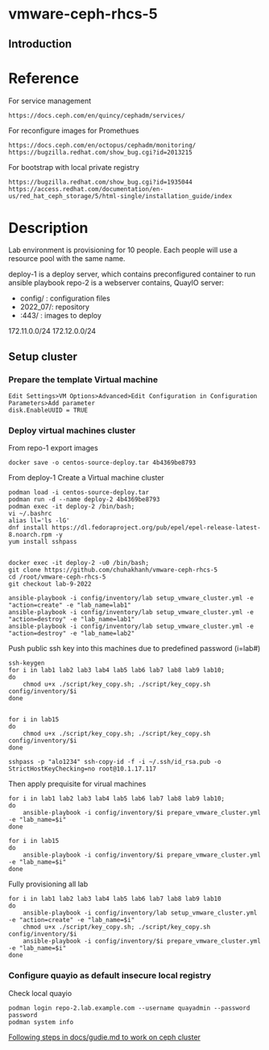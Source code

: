 # vmware-ceph-rhcs-5



## Introduction

# Reference

For service management

    https://docs.ceph.com/en/quincy/cephadm/services/

For reconfigure images for Promethues
    
    https://docs.ceph.com/en/octopus/cephadm/monitoring/
    https://bugzilla.redhat.com/show_bug.cgi?id=2013215

For bootstrap with local private registry
    
    https://bugzilla.redhat.com/show_bug.cgi?id=1935044
    https://access.redhat.com/documentation/en-us/red_hat_ceph_storage/5/html-single/installation_guide/index
# Description

Lab environment is provisioning for 10 people. Each people will use a resource pool with the same name. 

deploy-1 is a deploy server, which contains preconfigured container to run ansible playbook
repo-2 is a webserver contains, QuayIO server:
- config/ : configuration files
- 2022_07/<repo ID>: repository 
- :443/ : images to deploy

172.11.0.0/24
172.12.0.0/24

## Setup cluster

### Prepare the template Virtual machine

    Edit Settings>VM Options>Advanced>Edit Configuration in Configuration Parameters>Add parameter
    disk.EnableUUID = TRUE
          
### Deploy virtual machines cluster

From repo-1 export images

    docker save -o centos-source-deploy.tar 4b4369be8793

From deploy-1 
Create a Virtual machine cluster 

    podman load -i centos-source-deploy.tar
    podman run -d --name deploy-2 4b4369be8793
    podman exec -it deploy-2 /bin/bash; 
    vi ~/.bashrc 
    alias ll='ls -lG'
    dnf install https://dl.fedoraproject.org/pub/epel/epel-release-latest-8.noarch.rpm -y
    yum install sshpass

    
    docker exec -it deploy-2 -u0 /bin/bash;
    git clone https://github.com/chuhakhanh/vmware-ceph-rhcs-5
    cd /root/vmware-ceph-rhcs-5
    git checkout lab-9-2022

    ansible-playbook -i config/inventory/lab setup_vmware_cluster.yml -e "action=create" -e "lab_name=lab1"
    ansible-playbook -i config/inventory/lab setup_vmware_cluster.yml -e "action=destroy" -e "lab_name=lab1"
    ansible-playbook -i config/inventory/lab setup_vmware_cluster.yml -e "action=destroy" -e "lab_name=lab2"

Push public ssh key into this machines due to predefined password (i=lab#)

    ssh-keygen
    for i in lab1 lab2 lab3 lab4 lab5 lab6 lab7 lab8 lab9 lab10;
    do
        chmod u+x ./script/key_copy.sh; ./script/key_copy.sh config/inventory/$i
    done
    
    
    for i in lab15
    do
        chmod u+x ./script/key_copy.sh; ./script/key_copy.sh config/inventory/$i
    done
    
    sshpass -p "alo1234" ssh-copy-id -f -i ~/.ssh/id_rsa.pub -o StrictHostKeyChecking=no root@10.1.17.117
    
Then apply prequisite for virual machines

    for i in lab1 lab2 lab3 lab4 lab5 lab6 lab7 lab8 lab9 lab10;
    do
        ansible-playbook -i config/inventory/$i prepare_vmware_cluster.yml -e "lab_name=$i"
    done

    for i in lab15
    do
        ansible-playbook -i config/inventory/$i prepare_vmware_cluster.yml -e "lab_name=$i"
    done


Fully provisioning all lab

    for i in lab1 lab2 lab3 lab4 lab5 lab6 lab7 lab8 lab9 lab10
    do
        ansible-playbook -i config/inventory/lab setup_vmware_cluster.yml -e "action=create" -e "lab_name=$i"
        chmod u+x ./script/key_copy.sh; ./script/key_copy.sh config/inventory/$i
        ansible-playbook -i config/inventory/$i prepare_vmware_cluster.yml -e "lab_name=$i"
    done
    

### Configure quayio as default insecure local registry 

Check local quayio

    podman login repo-2.lab.example.com --username quayadmin --password password
    podman system info

[Following steps in docs/gudie.md to work on ceph cluster](docs/guide.md)
